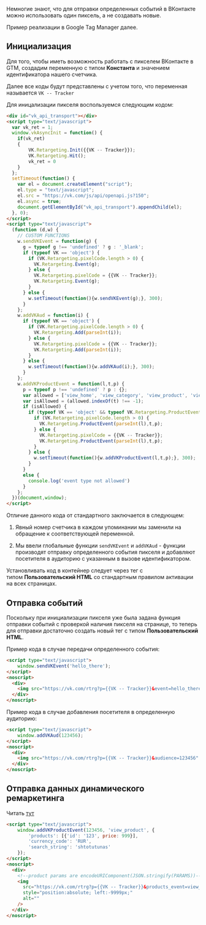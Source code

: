 Немногие знают, что для отправки определенных событий в ВКонтакте можно использовать один пиксель, а не создавать новые.

Пример реализации в Google Tag Manager далее.

Инициализация
-------------

Для того, чтобы иметь возможность работать с пикселем ВКонтакте в GTM, создадим переменную с типом **Константа** и значением идентификатора нашего счетчика.

Далее все коды будут представлены с учетом того, что переменная называется `VK -- Tracker`

Для иницализации пикселя воспользуемся следующим кодом:

```html
<div id="vk_api_transport"></div>
<script type="text/javascript">
  var vk_ret = 1;
  window.vkAsyncInit = function() {
    if(vk_ret)
    {
        VK.Retargeting.Init({{VK -- Tracker}});
        VK.Retargeting.Hit();
        vk_ret = 0
    }
  };
  setTimeout(function() {
    var el = document.createElement("script");
    el.type = "text/javascript";
    el.src = "https://vk.com/js/api/openapi.js?150";
    el.async = true;
    document.getElementById("vk_api_transport").appendChild(el);
  }, 0);
</script>
<script type="text/javascript">
  (function (d,w) {
    // CUSTOM FUNCTIONS
    w.sendVKEvent = function(g) {
      g = typeof g !== 'undefined' ? g : '_blank';
      if (typeof VK == 'object') {
        if (VK.Retargeting.pixelCode.length > 0) {
          VK.Retargeting.Event(g);
        } else {
          VK.Retargeting.pixelCode = {{VK -- Tracker}};
          VK.Retargeting.Event(g);
        }
      } else {
        w.setTimeout(function(){w.sendVKEvent(g);}, 300);
      }
    };
    w.addVKAud = function(i) {
      if (typeof VK == 'object') {
        if (VK.Retargeting.pixelCode.length > 0) {
          VK.Retargeting.Add(parseInt(i));
        } else {
          VK.Retargeting.pixelCode = {{VK -- Tracker}};
          VK.Retargeting.Add(parseInt(i));
        }
      } else {
        w.setTimeout(function(){w.addVKAud(i);}, 300);
      }
    };
    w.addVKProductEvent = function(l,t,p) {
      p = typeof p !== 'undefined' ? p : {};
      var allowed = ['view_home', 'view_category', 'view_product', 'view_search', 'view_other', 'add_to_wishlist', 'add_to_cart', 'remove_from_wishlist', 'remove_from_cart', 'init_checkout', 'add_payment_info', 'purchase']
      var isAllowed = (allowed.indexOf(t) !== -1);
      if (isAllowed) {
        if (typeof VK == 'object' && typeof VK.Retargeting.ProductEvent == 'function') {
          if (VK.Retargeting.pixelCode.length > 0) {
            VK.Retargeting.ProductEvent(parseInt(l),t,p);
          } else {
            VK.Retargeting.pixelCode = {{VK -- Tracker}};
            VK.Retargeting.ProductEvent(parseInt(l),t,p);
          }
        } else {
          w.setTimeout(function(){w.addVKProductEvent(l,t,p);}, 300);
        }
      }
      else {
        console.log('event type not allowed')
      }
    };
  })(document,window);
</script>
```

Отличие данного кода от стандартного заключается в следующем:

1.  Явный номер счетчика в каждом упоминании мы заменили на обращение к соответствующей переменной.

2.  Мы ввели глобальные функции `sendVKEvent` и `addVKAud` - функции производят отправку определенного события пикселя и добавляют посетителя в аудиторию с указанным в вызове идентификатором.

Установливать код в контейнер следует через тег с типом **Пользовательский HTML** со стандартным правилом активации на всех страницах.

Отправка событий
----------------

Поскольку при инициализации пикселя уже была задана функция отправки событий с проверкой наличия пикселя на странице, то теперь для отправки достаточно создать новый тег с типом **Пользовательский HTML**.

Пример кода в случае передачи определенного события:

```html
<script type="text/javascript">  
    window.sendVKEvent('hello_there');  
</script>
<noscript>
  <div>
    <img src="https://vk.com/rtrg?p={{VK -- Tracker}}&event=hello_there" style="position:absolute; left:-9999px;" alt="" />
  </div>
</noscript>
```

Пример кода в случае добавления посетителя в определенную аудиторию:
```html
<script type="text/javascript">  
    window.addVKAud(123456);  
</script>
<noscript>
  <div>
    <img src="https://vk.com/rtrg?p={{VK -- Tracker}}&audience=123456" style="position:absolute; left:-9999px;" alt="" />
  </div>
</noscript>
```


Отправка данных динамического ремаркетинга
------------------------------------------

Читать [тут](https://vk.com/ads?act=office_help&oid=-19542789&p=%CF%E8%EA%F1%E5%EB%FC_%E4%EB%FF_%E4%E8%ED%E0%EC%E8%F7%E5%F1%EA%EE%E3%EE_%F0%E5%F2%E0%F0%E3%E5%F2%E8%ED%E3%E0)


```html
<script type="text/javascript">  
    window.addVKProductEvent(123456, 'view_product', {
        'products': [{'id': '123', price: 999}],
        'currency_code': 'RUR',
        'search_string': 'shtotutunas'
    });  
</script>
<noscript>
  <div>
    <!--product params are encodeURIComponent(JSON.stringify(PARAMS))-->
    <img 
      src="https://vk.com/rtrg?p={{VK -- Tracker}}&products_event=view_product&price_list_id=123456&products_params=%7B%22products%22%3A%5B%7B%22id%22%3A%22123%22%2C%22price%22%3A999%7D%5D%2C%22currency_code%22%3A%22RUR%22%2C%22search_string%22%3A%22shtotutunas%22%7D" 
      style="position:absolute; left:-9999px;" 
      alt="" 
    />
  </div>
</noscript>
```

